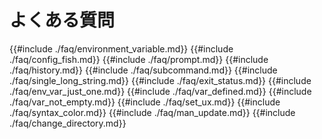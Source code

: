 # よくある質問

{{#include ./faq/environment_variable.md}}
{{#include ./faq/config_fish.md}}
{{#include ./faq/prompt.md}}
{{#include ./faq/history.md}}
{{#include ./faq/subcommand.md}}
{{#include ./faq/single_long_string.md}}
{{#include ./faq/exit_status.md}}
{{#include ./faq/env_var_just_one.md}}
{{#include ./faq/var_defined.md}}
{{#include ./faq/var_not_empty.md}}
{{#include ./faq/set_ux.md}}
{{#include ./faq/syntax_color.md}}
{{#include ./faq/man_update.md}}
{{#include ./faq/change_directory.md}}
